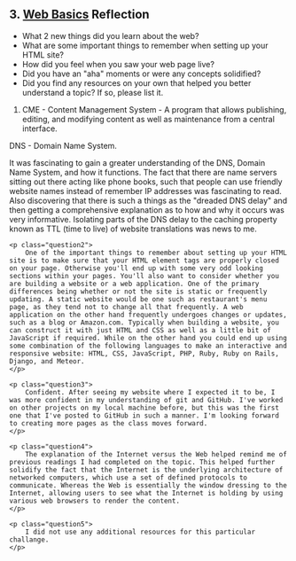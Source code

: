 ## 3. [Web Basics](3_web_basics/readme.md) Reflection

* What 2 new things did you learn about the web?
* What are some important things to remember when setting up your HTML site?
* How did you feel when you saw your web page live?
* Did you have an "aha" moments or were any concepts solidified?
* Did you find any resources on your own that helped you better understand a topic? If so, please list it.

<!-- Add your reflection here. Remove the comment markers -->

1. CME - Content Management System - A program that allows publishing, editing, and modifying content as well as maintenance from a central interface. 

DNS - Domain Name System. 


<div class="answers">
	<p class="question1">
		It was fascinating to gain a greater understanding of the DNS, Domain Name System, and how it functions. The fact that there are name servers sitting out there acting like phone books, such that people can use friendly website names instead of remember IP addresses was fascinating to read. Also discovering that there is such a things as the "dreaded DNS delay" and then getting a comprehensive explanation as to how and why it occurs was very informative. Isolating parts of the DNS delay to the caching property known as TTL (time to live) of website translations was news to me. 
	</p>
	
	<p class="question2">
		One of the important things to remember about setting up your HTML site is to make sure that your HTML element tags are properly closed on your page. Otherwise you'll end up with some very odd looking sections within your pages. You'll also want to consider whether you are building a website or a web application. One of the primary differences being whether or not the site is static or frequently updating. A static website would be one such as restaurant's menu page, as they tend not to change all that frequently. A web application on the other hand frequently undergoes changes or updates, such as a blog or Amazon.com. Typically when building a website, you can construct it with just HTML and CSS as well as a little bit of JavaScript if required. While on the other hand you could end up using some combination of the following languages to make an interactive and responsive website: HTML, CSS, JavaScript, PHP, Ruby, Ruby on Rails, Django, and Meteor.
	</p>

	<p class="question3">
		Confident. After seeing my website where I expected it to be, I was more confident in my understanding of git and GitHub. I've worked on other projects on my local machine before, but this was the first one that I've posted to GitHub in such a manner. I'm looking forward to creating more pages as the class moves forward.
	</p>

	<p class="question4">
		The explanation of the Internet versus the Web helped remind me of previous readings I had completed on the topic. This helped further solidify the fact that the Internet is the underlying architecture of networked computers, which use a set of defined protocols to communicate. Whereas the Web is essentially the window dressing to the Internet, allowing users to see what the Internet is holding by using various web browsers to render the content. 
	</p>

	<p class="question5">
		I did not use any additional resources for this particular challange.
	</p>
</div>
